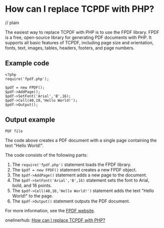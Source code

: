 # How can I replace TCPDF with PHP?
// plain

The easiest way to replace TCPDF with PHP is to use the FPDF library. FPDF is a free, open-source library for generating PDF documents with PHP. It supports all basic features of TCPDF, including page size and orientation, fonts, text, images, tables, headers, footers, and page numbers.

## Example code

```
<?php
require('fpdf.php');

$pdf = new FPDF();
$pdf->AddPage();
$pdf->SetFont('Arial','B',16);
$pdf->Cell(40,10,'Hello World!');
$pdf->Output();
```

## Output example

```
PDF file
```

The code above creates a PDF document with a single page containing the text "Hello World!".

The code consists of the following parts:

1. The `require('fpdf.php')` statement loads the FPDF library.
2. The `$pdf = new FPDF()` statement creates a new FPDF object.
3. The `$pdf->AddPage()` statement adds a new page to the document.
4. The `$pdf->SetFont('Arial','B',16)` statement sets the font to Arial, bold, and 16 points.
5. The `$pdf->Cell(40,10,'Hello World!')` statement adds the text "Hello World!" to the page.
6. The `$pdf->Output()` statement outputs the PDF document.

For more information, see the [FPDF website](http://www.fpdf.org/).

onelinerhub: [How can I replace TCPDF with PHP?](https://onelinerhub.com/php-tcpdf/how-can-i-replace-tcpdf-with-php)